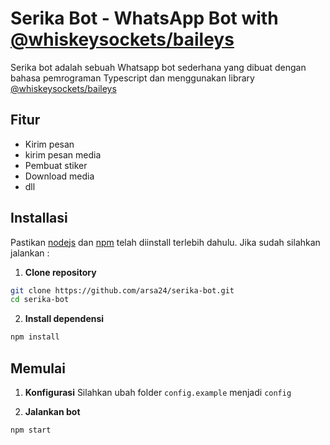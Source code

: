 # Serika Bot - WhatsApp Bot with [@whiskeysockets/baileys](https://github.com/WhiskeySockets/Baileys)

Serika bot adalah sebuah Whatsapp bot sederhana yang dibuat dengan bahasa pemrograman Typescript dan menggunakan library [@whiskeysockets/baileys](https://github.com/WhiskeySockets/Baileys)

## Fitur

- Kirim pesan
- kirim pesan media
- Pembuat stiker
- Download media
- dll

## Installasi

Pastikan [nodejs](https://nodejs.org/en/download/package-manager) dan [npm](https://www.npmjs.com/) telah diinstall terlebih dahulu. Jika sudah silahkan jalankan :

1. **Clone repository**
```sh
git clone https://github.com/arsa24/serika-bot.git
cd serika-bot
```

2. **Install dependensi**
```sh
npm install
```

## Memulai

1. **Konfigurasi**
Silahkan ubah folder `config.example` menjadi `config`

2. **Jalankan bot**
```sh
npm start
```